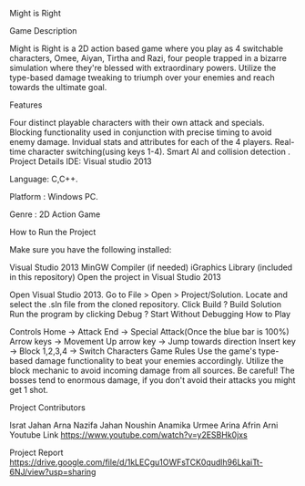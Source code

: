 Might is Right

Game Description

Might is Right is a 2D action based game where you play as 4 switchable characters, Omee, Aiyan, Tirtha and Razi, four people trapped in a bizarre simulation where they're blessed with extraordinary powers. Utilize the type-based damage tweaking to triumph over your enemies and reach towards the ultimate goal.

Features

Four distinct playable characters with their own attack and specials.
Blocking functionality used in conjunction with precise timing to avoid enemy damage.
Invidual stats and attributes for each of the 4 players.
Real-time character switching(using keys 1-4).
Smart AI and collision detection .
Project Details IDE: Visual studio 2013

Language: C,C++.

Platform : Windows PC.

Genre : 2D Action Game

How to Run the Project

Make sure you have the following installed:

Visual Studio 2013
MinGW Compiler (if needed)
iGraphics Library (included in this repository)
Open the project in Visual Studio 2013

Open Visual Studio 2013.
Go to File > Open > Project/Solution.
Locate and select the .sln file from the cloned repository.
Click Build ? Build Solution
Run the program by clicking Debug ? Start Without Debugging
How to Play

Controls
Home -> Attack
End -> Special Attack(Once the blue bar is 100%)
Arrow keys -> Movement
Up arrow key -> Jump towards direction
Insert key -> Block
1,2,3,4 -> Switch Characters
Game Rules
Use the game's type-based damage functionality to beat your enemies accordingly.
Utilize the block mechanic to avoid incoming damage from all sources.
Be careful! The bosses tend to enormous damage, if you don't avoid their attacks you might get 1 shot.

Project Contributors

Israt Jahan Arna
Nazifa Jahan
Noushin Anamika Urmee
Arina Afrin Arni
Youtube Link https://www.youtube.com/watch?v=y2ESBHk0jxs

Project Report https://drive.google.com/file/d/1kLECgu1OWFsTCK0qudlh96LkaiTt-6NJ/view?usp=sharing